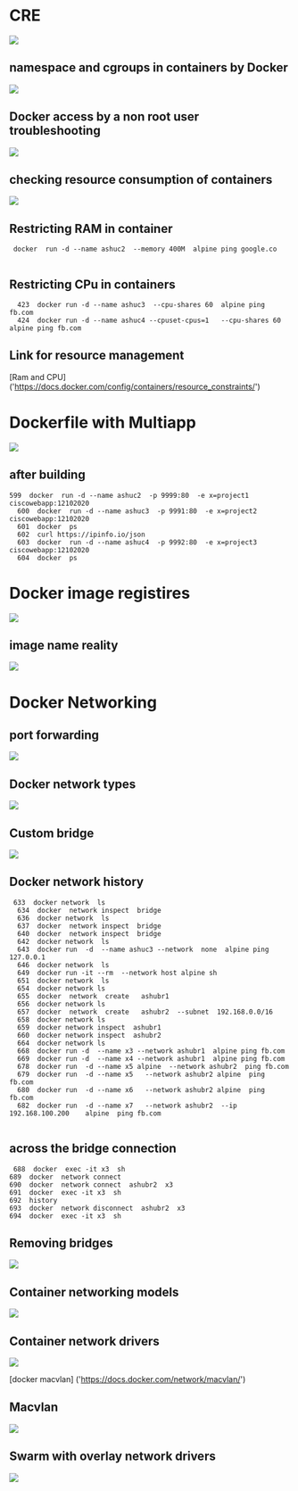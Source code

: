 # CRE 

<img src="cre.png">

## namespace and cgroups in containers by Docker 

<img src="cgroups.png">

## Docker access by a non root user  troubleshooting 

<img src="userdocker.png">

## checking resource consumption of containers

<img src="stats.png">

## Restricting RAM in container 

```
 docker  run -d --name ashuc2  --memory 400M  alpine ping google.co
 
```

## Restricting CPu in containers

```
  423  docker run -d --name ashuc3  --cpu-shares 60  alpine ping fb.com 
  424  docker run -d --name ashuc4 --cpuset-cpus=1   --cpu-shares 60  alpine ping fb.com 
```

## Link for resource management 

[Ram and CPU] ('https://docs.docker.com/config/containers/resource_constraints/')


# Dockerfile with Multiapp 

<img src="multiapp.png">

## after building 

```
599  docker  run -d --name ashuc2  -p 9999:80  -e x=project1  ciscowebapp:12102020  
  600  docker  run -d --name ashuc3  -p 9991:80  -e x=project2  ciscowebapp:12102020  
  601  docker  ps
  602  curl https://ipinfo.io/json 
  603  docker  run -d --name ashuc4  -p 9992:80  -e x=project3  ciscowebapp:12102020  
  604  docker  ps

```

# Docker image registires 

<img src="reg.png">

## image name reality 

<img src="imgname.png">

# Docker Networking 

##  port forwarding 

<img src="portf.png">


## Docker network types 

<img src="net.png">

## Custom bridge 

<img src="cbridge.png">

## Docker network history 

```
 633  docker network  ls
  634  docker  network inspect  bridge 
  636  docker network  ls
  637  docker  network inspect  bridge 
  640  docker  network inspect  bridge 
  642  docker network  ls
  643  docker run  -d  --name ashuc3 --network  none  alpine ping 127.0.0.1  
  646  docker network  ls
  649  docker run -it --rm  --network host alpine sh 
  651  docker network  ls
  654  docker network ls
  655  docker  network  create   ashubr1 
  656  docker network ls
  657  docker  network  create   ashubr2  --subnet  192.168.0.0/16 
  658  docker network ls
  659  docker network inspect  ashubr1  
  660  docker network inspect  ashubr2  
  664  docker network ls
  668  docker run -d  --name x3 --network ashubr1  alpine ping fb.com 
  669  docker run -d  --name x4 --network ashubr1  alpine ping fb.com 
  678  docker run  -d --name x5 alpine  --network ashubr2  ping fb.com 
  679  docker run  -d --name x5   --network ashubr2 alpine  ping fb.com 
  680  docker run  -d --name x6   --network ashubr2 alpine  ping fb.com 
  682  docker run  -d --name x7   --network ashubr2  --ip 192.168.100.200    alpine  ping fb.com 
  
  ```
  
  ## across the bridge connection 
  
  ```
   688  docker  exec -it x3  sh 
  689  docker  network connect  
  690  docker  network connect  ashubr2  x3
  691  docker  exec -it x3  sh 
  692  history 
  693  docker  network disconnect  ashubr2  x3
  694  docker  exec -it x3  sh 

```


## Removing bridges

<img src="brrm.png">

## Container networking models

<img src="cn.png">

## Container network drivers 

<img src="driver.png">

[docker macvlan] ('https://docs.docker.com/network/macvlan/')


## Macvlan 

<img src="macv.png">

## Swarm with overlay network drivers

<img src="overlay.png">



